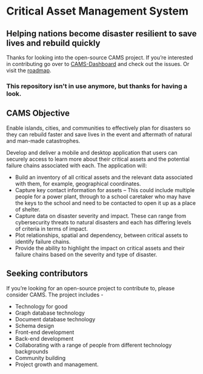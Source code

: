 # Critical Asset Management System
## Helping nations become disaster resilient to save lives and rebuild quickly

Thanks for looking into the open-source CAMS project. If you’re interested in contributing go over to [CAMS-Dashboard](https://github.com/CriticalAssetManagement/CAMS-Dashboard) and check out the issues. Or visit the [roadmap](https://github.com/orgs/CriticalAssetManagement/projects/2).

### This repository isn't in use anymore, but thanks for having a look.


## CAMS Objective
Enable islands, cities, and communities to effectively plan for disasters so they can rebuild faster and save lives in the event and aftermath of natural and man-made catastrophes.

Develop and deliver a mobile and desktop application that users can securely access to learn more about their critical assets and the potential failure chains associated with each. The application will:

- Build an inventory of all critical assets and the relevant data associated with them, for example, geographical coordinates. 
- Capture key contact information for assets – This could include multiple people for a power plant, through to a school caretaker who may have the keys to the school and need to be contacted to open it up as a place of shelter.
- Capture data on disaster severity and impact. These can range from cybersecurity threats to natural disasters and each has differing levels of criteria in terms of impact.
- Plot relationships, spatial and dependency, between critical assets to identify failure chains.
- Provide the ability to highlight the impact on critical assets and their failure chains based on the severity and type of disaster.

## Seeking contributors
If you’re looking for an open-source project to contribute to, please consider CAMS. The project includes - 

- Technology for good
- Graph database technology
- Document database technology
- Schema design
- Front-end development
- Back-end development
- Collaborating with a range of people from different technology backgrounds
- Community building 
- Project growth and management.

